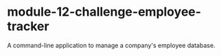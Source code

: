# module-12-challenge-employee-tracker
A command-line application to manage a company's employee database.
